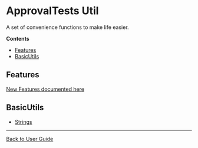 <!--
GENERATED FILE - DO NOT EDIT
This file was generated by [MarkdownSnippets](https://github.com/SimonCropp/MarkdownSnippets).
Source File: /approvaltests-util/docs/mdsource/README.source.md
To change this file edit the source file and then run MarkdownSnippets.
-->

<a id="top"></a>

# ApprovalTests Util
A set of convenience functions to make life easier.



<!-- START doctoc generated TOC please keep comment here to allow auto update -->
<!-- DON'T EDIT THIS SECTION, INSTEAD RE-RUN doctoc TO UPDATE -->
**Contents**

- [Features](#features)
- [BasicUtils](#basicutils)

<!-- END doctoc generated TOC please keep comment here to allow auto update -->

## Features
[New Features documented here](Features.md#top)

## BasicUtils

* [Strings](StringUtils.md#top)

---

[Back to User Guide](README.md#top)

